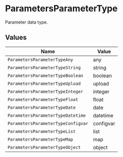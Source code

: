 # ParametersParameterType

Parameter data type.


## Values

| Name                               | Value                              |
| ---------------------------------- | ---------------------------------- |
| `ParametersParameterTypeAny`       | any                                |
| `ParametersParameterTypeString`    | string                             |
| `ParametersParameterTypeBoolean`   | boolean                            |
| `ParametersParameterTypeUpload`    | upload                             |
| `ParametersParameterTypeInteger`   | integer                            |
| `ParametersParameterTypeFloat`     | float                              |
| `ParametersParameterTypeDate`      | date                               |
| `ParametersParameterTypeDatetime`  | datetime                           |
| `ParametersParameterTypeConfigvar` | configvar                          |
| `ParametersParameterTypeList`      | list                               |
| `ParametersParameterTypeMap`       | map                                |
| `ParametersParameterTypeObject`    | object                             |